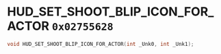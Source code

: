 # HUD_SET_SHOOT_BLIP_ICON_FOR_ACTOR `0x02755628`

```cpp
void HUD_SET_SHOOT_BLIP_ICON_FOR_ACTOR(int _Unk0, int _Unk1);
```